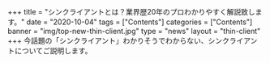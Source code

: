+++
title = "シンクライアントとは？業界歴20年のプロわかりやすく解説致します。"
date = "2020-10-04"
tags = ["Contents"]
categories = ["Contents"]
banner = "img/top-new-thin-client.jpg"
type = "news"
layout = "thin-client"
+++
今話題の「シンクライアント」わかりそうでわからない、シンクライアントについてご説明します。

